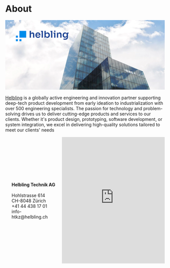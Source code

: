 # About  

![Image](about_image.png)


[Helbling](https://helbling.ch/en) is a globally active engineering and innovation partner supporting deep-tech product development from early ideation to industrialization with over 500 engineering specialists.
The passion for technology and problem-solving drives us to deliver cutting-edge products and services to our clients. Whether it's product design, prototyping, software development, or system integration, we excel in delivering high-quality solutions tailored to meet our clients' needs 

<div style="display: flex;">
  <div style="flex: 3; display: flex; flex-direction: column; justify-content: center; padding-left: 20px;">
    <b>Helbling Technik AG</b> <br>
    Hohlstrasse 614 <br>
    CH-8048 Zürich <br>
    +41 44 438 17 01 <br>
    info-htkz@helbling.ch
  </div>
  <div style="flex: 7; padding-left: 20px;">
    <iframe src="https://www.google.com/maps/embed?pb=!1m18!1m12!1m3!1d86432.59596213706!2d8.35221466249999!3d47.392069500000005!2m3!1f0!2f0!3f0!3m2!1i1024!2i768!4f13.1!3m3!1m2!1s0x47900bb8f5660e63%3A0x134bcb24c369ae26!2sHelbling%20Technik%20AG!5e0!3m2!1sen!2sch!4v1690287434681!5m2!1sen!2sch" width="100%" height="400" style="border:0;" allowfullscreen="" loading="lazy" referrerpolicy="no-referrer-when-downgrade"></iframe>
  </div>

</div>

